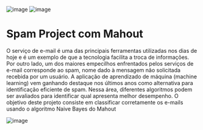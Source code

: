 ![image](https://user-images.githubusercontent.com/87387315/141359311-6e388677-af3d-4d77-871a-4e17e3cec173.png)
![image](https://user-images.githubusercontent.com/87387315/141359330-c23fbe43-4357-4318-82eb-e2b9ddd1a595.png)

# Spam Project com Mahout

O serviço de e-mail é uma das principais ferramentas utilizadas nos dias de hoje e é um exemplo de que a tecnologia facilita a troca de informações.
 Por outro lado, um dos maiores empecilhos enfrentados pelos serviços de e-mail corresponde ao spam, nome dado à mensagem não solicitada recebida por
 um usuário. A aplicação de aprendizado de máquina (machine learning) vem ganhando destaque nos últimos anos como alternativa para identificação eficiente
 de spam. Nessa área, diferentes algoritmos podem ser avaliados para identificar qual apresenta melhor desempenho. O objetivo deste projeto consiste em classificar corretamente os e-mails usando o algoritmo Naive Bayes do Mahout

![image](https://user-images.githubusercontent.com/87387315/141359355-d8d9b1a2-5322-42c4-827c-15c93a8683f5.png)
